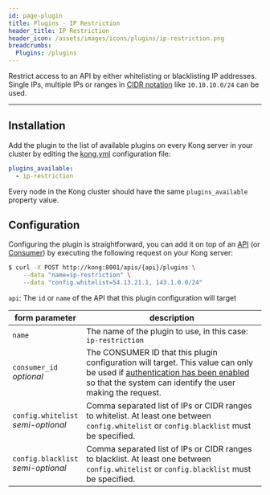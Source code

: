 ```yaml
---
id: page-plugin
title: Plugins - IP Restriction
header_title: IP Restriction
header_icon: /assets/images/icons/plugins/ip-restriction.png
breadcrumbs:
  Plugins: /plugins
---
```


Restrict access to an API by either whitelisting or blacklisting IP addresses. Single IPs, multiple IPs or ranges in [CIDR notation][cidr] like `10.10.10.0/24` can be used.

----

## Installation

Add the plugin to the list of available plugins on every Kong server in your cluster by editing the [kong.yml][configuration] configuration file:

```yaml
plugins_available:
  - ip-restriction
```

Every node in the Kong cluster should have the same `plugins_available` property value.

## Configuration

Configuring the plugin is straightforward, you can add it on top of an [API][api-object] (or [Consumer][consumer-object]) by executing the following request on your Kong server:

```bash
$ curl -X POST http://kong:8001/apis/{api}/plugins \
    --data "name=ip-restriction" \
    --data "config.whitelist=54.13.21.1, 143.1.0.0/24"
```

`api`: The `id` or `name` of the API that this plugin configuration will target

form parameter                  | description
---                             | ---
`name`                          | The name of the plugin to use, in this case: `ip-restriction`
`consumer_id`<br>*optional*     | The CONSUMER ID that this plugin configuration will target. This value can only be used if [authentication has been enabled][faq-authentication] so that the system can identify the user making the request.
`config.whitelist`<br>*semi-optional* | Comma separated list of IPs or CIDR ranges to whitelist. At least one between `config.whitelist` or `config.blacklist` must be specified.
`config.blacklist`<br>*semi-optional* | Comma separated list of IPs or CIDR ranges to blacklist. At least one between `config.whitelist` or `config.blacklist` must be specified.

[cidr]: https://en.wikipedia.org/wiki/Classless_Inter-Domain_Routing#CIDR_notation
[api-object]: /docs/latest/admin-api/#api-object
[configuration]: /docs/latest/configuration
[consumer-object]: /docs/latest/admin-api/#consumer-object
[faq-authentication]: /about/faq/#how-can-i-add-an-authentication-layer-on-a-microservice/api?
